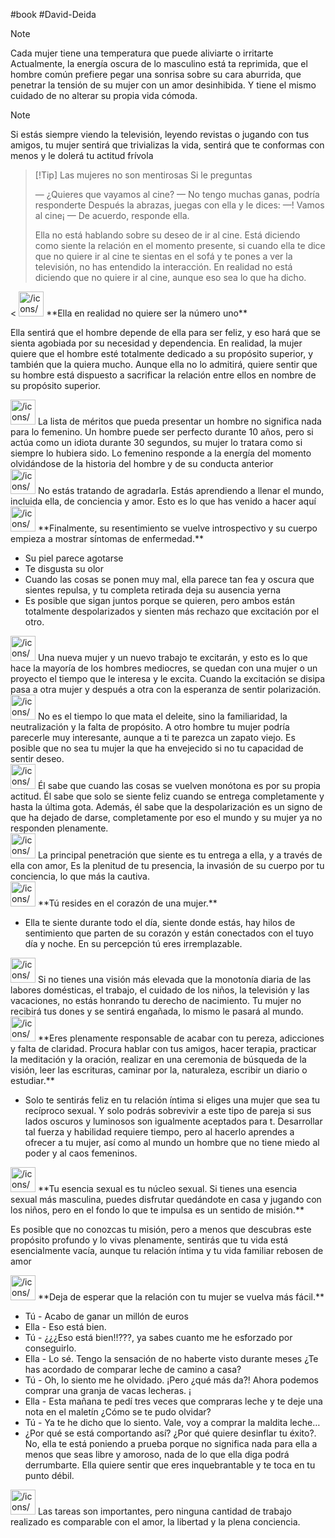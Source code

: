 #book #David-Deida

> [!Note]
> Cada mujer tiene una temperatura que puede aliviarte o irritarte Actualmente, la energía oscura de lo masculino está ta reprimida, que el hombre común prefiere pegar una sonrisa sobre su cara aburrida, que penetrar la tensión de su mujer con un amor desinhibida. Y tiene el mismo cuidado de no alterar su propia vida cómoda.

> [!Note]
> Si estás siempre viendo la televisión, leyendo revistas o jugando con tus amigos, tu mujer sentirá que trivializas la vida, sentirá que te conformas con menos y le dolerá tu actitud frívola

> [!Tip] Las mujeres no son mentirosas
> Si le preguntas
> 
> — ¿Quieres que vayamos al cine?
> — No tengo muchas ganas, podría responderte
> Después la abrazas, juegas con ella y le dices:
> —! Vamos al cine¡
> — De acuerdo, responde ella.
> 
> Ella no está hablando sobre su deseo de ir al cine. Está diciendo como siente la relación en el momento presente, si cuando ella te dice que no quiere ir al cine te sientas en el sofá y te pones a ver la televisión, no has entendido la interacción. En realidad no está diciendo que no quiere ir al cine, aunque eso sea lo que ha dicho.


<aside> <
 <img src="/icons/book_brown.svg" alt="/icons/book_brown.svg" width="40px" /> **Ella en realidad no quiere ser la número uno**

Ella sentirá que el hombre depende de ella para ser feliz, y eso hará que se sienta agobiada por su necesidad y dependencia. En realidad, la mujer quiere que el hombre esté totalmente dedicado a su propósito superior, y también que la quiera mucho. Aunque ella no lo admitirá, quiere sentir que su hombre está dispuesto a sacrificar la relación entre ellos en nombre de su propósito superior.

</aside>

<aside> <img src="/icons/book_brown.svg" alt="/icons/book_brown.svg" width="40px" /> La lista de méritos que pueda presentar un hombre no significa nada para lo femenino. Un hombre puede ser perfecto durante 10 años, pero si actúa como un idiota durante 30 segundos, su mujer lo tratara como si siempre lo hubiera sido. Lo femenino responde a la energía del momento olvidándose de la historia del hombre y de su conducta anterior

</aside>

<aside> <img src="/icons/book_brown.svg" alt="/icons/book_brown.svg" width="40px" /> No estás tratando de agradarla. Estás aprendiendo a llenar el mundo, incluida ella, de conciencia y amor. Esto es lo que has venido a hacer aquí

</aside>

<aside> <img src="/icons/book_brown.svg" alt="/icons/book_brown.svg" width="40px" /> **Finalmente, su resentimiento se vuelve introspectivo y su cuerpo empieza a mostrar síntomas de enfermedad.**

- Su piel parece agotarse
- Te disgusta su olor
- Cuando las cosas se ponen muy mal, ella parece tan fea y oscura que sientes repulsa, y tu completa retirada deja su ausencia yerna
- Es posible que sigan juntos porque se quieren, pero ambos están totalmente despolarizados y sienten más rechazo que excitación por el otro. </aside>

<aside> <img src="/icons/book_brown.svg" alt="/icons/book_brown.svg" width="40px" /> Una nueva mujer y un nuevo trabajo te excitarán, y esto es lo que hace la mayoría de los hombres mediocres, se quedan con una mujer o un proyecto el tiempo que le interesa y le excita. Cuando la excitación se disipa pasa a otra mujer y después a otra con la esperanza de sentir polarización.

</aside>

<aside> <img src="/icons/book_brown.svg" alt="/icons/book_brown.svg" width="40px" /> No es el tiempo lo que mata el deleite, sino la familiaridad, la neutralización y la falta de propósito. A otro hombre tu mujer podría parecerle muy interesante, aunque a ti te parezca un zapato viejo. Es posible que no sea tu mujer la que ha envejecido si no tu capacidad de sentir deseo.

</aside>

<aside> <img src="/icons/book_brown.svg" alt="/icons/book_brown.svg" width="40px" /> Él sabe que cuando las cosas se vuelven monótona es por su propia actitud. Él sabe que solo se siente feliz cuando se entrega completamente y hasta la última gota. Además, él sabe que la despolarización es un signo de que ha dejado de darse, completamente por eso el mundo y su mujer ya no responden plenamente.

</aside>

<aside> <img src="/icons/book_brown.svg" alt="/icons/book_brown.svg" width="40px" /> La principal penetración que siente es tu entrega a ella, y a través de ella con amor, Es la plenitud de tu presencia, la invasión de su cuerpo por tu conciencia, lo que más la cautiva.

</aside>

<aside> <img src="/icons/book_brown.svg" alt="/icons/book_brown.svg" width="40px" /> **Tú resides en el corazón de una mujer.**

- Ella te siente durante todo el día, siente donde estás, hay hilos de sentimiento que parten de su corazón y están conectados con el tuyo día y noche. En su percepción tú eres irremplazable. </aside>

<aside> <img src="/icons/book_brown.svg" alt="/icons/book_brown.svg" width="40px" /> Si no tienes una visión más elevada que la monotonía diaria de las labores domésticas, el trabajo, el cuidado de los niños, la televisión y las vacaciones, no estás honrando tu derecho de nacimiento. Tu mujer no recibirá tus dones y se sentirá engañada, lo mismo le pasará al mundo.

</aside>

<aside> <img src="/icons/book_brown.svg" alt="/icons/book_brown.svg" width="40px" /> **Eres plenamente responsable de acabar con tu pereza, adicciones y falta de claridad. Procura hablar con tus amigos, hacer terapia, practicar la meditación y la oración, realizar en una ceremonia de búsqueda de la visión, leer las escrituras, caminar por la, naturaleza, escribir un diario o estudiar.**

- Solo te sentirás feliz en tu relación íntima si eliges una mujer que sea tu recíproco sexual. Y solo podrás sobrevivir a este tipo de pareja si sus lados oscuros y luminosos son igualmente aceptados para t. Desarrollar tal fuerza y habilidad requiere tiempo, pero al hacerlo aprendes a ofrecer a tu mujer, así como al mundo un hombre que no tiene miedo al poder y al caos femeninos. </aside>

<aside> <img src="/icons/book_brown.svg" alt="/icons/book_brown.svg" width="40px" /> **Tu esencia sexual es tu núcleo sexual. Si tienes una esencia sexual más masculina, puedes disfrutar quedándote en casa y jugando con los niños, pero en el fondo lo que te impulsa es un sentido de misión.**

Es posible que no conozcas tu misión, pero a menos que descubras este propósito profundo y lo vivas plenamente, sentirás que tu vida está esencialmente vacía, aunque tu relación íntima y tu vida familiar rebosen de amor

</aside>

<aside> <img src="/icons/book_brown.svg" alt="/icons/book_brown.svg" width="40px" /> **Deja de esperar que la relación con tu mujer se vuelva más fácil.**

- Tú - Acabo de ganar un millón de euros
- Ella - Eso está bien.
- Tú - ¿¿¿Eso está bien!!???, ya sabes cuanto me he esforzado por conseguirlo.
- Ella - Lo sé. Tengo la sensación de no haberte visto durante meses ¿Te has acordado de comparar leche de camino a casa?
- Tú - Oh, lo siento me he olvidado. ¡Pero ¿qué más da?! Ahora podemos comprar una granja de vacas lecheras. ¡
- Ella - Esta mañana te pedí tres veces que compraras leche y te deje una nota en el maletín ¿Cómo se te pudo olvidar?
- Tú - Ya te he dicho que lo siento. Vale, voy a comprar la maldita leche…
- ¿Por qué se está comportando así? ¿Por qué quiere desinflar tu éxito?. No, ella te está poniendo a prueba porque no significa nada para ella a menos que seas libre y amoroso, nada de lo que ella diga podrá derrumbarte. Ella quiere sentir que eres inquebrantable y te toca en tu punto débil. </aside>

<aside> <img src="/icons/book_brown.svg" alt="/icons/book_brown.svg" width="40px" /> Las tareas son importantes, pero ninguna cantidad de trabajo realizado es comparable con el amor, la libertad y la plena conciencia.

</aside>